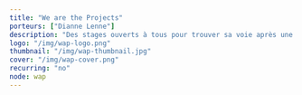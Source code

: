 ```yaml
---
title: "We are the Projects"
porteurs: ["Dianne Lenne"]
description: "Des stages ouverts à tous pour trouver sa voie après une grande école, ou un parcours qui interroge."
logo: "/img/wap-logo.png"
thumbnail: "/img/wap-thumbnail.jpg"
cover: "/img/wap-cover.png"
recurring: "no"
node: wap
---
```


